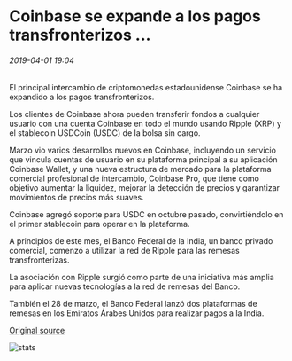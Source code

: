 # Coinbase se expande a los pagos transfronterizos ...

###### 2019-04-01 19:04

El principal intercambio de criptomonedas estadounidense Coinbase se ha expandido a los pagos transfronterizos.

Los clientes de Coinbase ahora pueden transferir fondos a cualquier usuario con una cuenta Coinbase en todo el mundo usando Ripple (XRP) y el stablecoin USDCoin (USDC) de la bolsa sin cargo.

Marzo vio varios desarrollos nuevos en Coinbase, incluyendo un servicio que vincula cuentas de usuario en su plataforma principal a su aplicación Coinbase Wallet, y una nueva estructura de mercado para la plataforma comercial profesional de intercambio, Coinbase Pro, que tiene como objetivo aumentar la liquidez, mejorar la detección de precios y garantizar movimientos de precios más suaves.

Coinbase agregó soporte para USDC en octubre pasado, convirtiéndolo en el primer stablecoin para operar en la plataforma.

A principios de este mes, el Banco Federal de la India, un banco privado comercial, comenzó a utilizar la red de Ripple para las remesas transfronterizas.

La asociación con Ripple surgió como parte de una iniciativa más amplia para aplicar nuevas tecnologías a la red de remesas del Banco.

También el 28 de marzo, el Banco Federal lanzó dos plataformas de remesas en los Emiratos Árabes Unidos para realizar pagos a la India.

[Original source](https://cointelegraph.com/news/coinbase-expands-into-cross-border-payments)

![stats](https://c.statcounter.com/11760860/0/a89fa40b/1/ "stats")